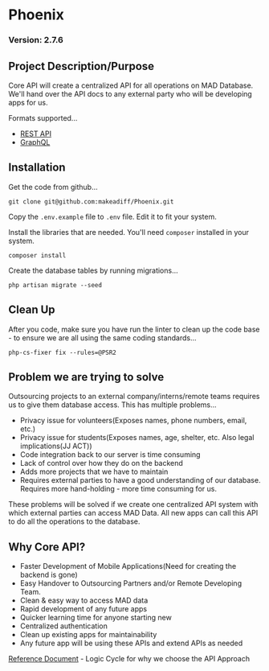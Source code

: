 # Phoenix

### Version: 2.7.6

## Project Description/Purpose

Core API will create a centralized API for all operations on MAD Database. We'll hand over the API docs to any external party who will be developing apps for us. 

Formats supported...

- [REST API](https://makeadiff.in/api/api/swagger/doc.html)
- [GraphQL](https://makeadiff.in/api/api/graphql/index.html)

## Installation

Get the code from github...

```
git clone git@github.com:makeadiff/Phoenix.git
```

Copy the `.env.example` file to `.env` file. Edit it to fit your system. 

Install the libraries that are needed. You'll need `composer` installed in your system.

```
composer install
```

Create the database tables by running migrations...

```
php artisan migrate --seed
```

## Clean Up

After you code, make sure you have run the linter to clean up the code base - to ensure we are all using the same coding standards...

```
php-cs-fixer fix --rules=@PSR2
```

## Problem we are trying to solve

Outsourcing projects to an external company/interns/remote teams requires us to give them database access. This has multiple problems...

- Privacy issue for volunteers(Exposes names, phone numbers, email, etc.)
- Privacy issue for students(Exposes names, age, shelter, etc. Also legal implications(JJ ACT))
- Code integration back to our server is time consuming
- Lack of control over how they do on the backend
- Adds more projects that we have to maintain
- Requires external parties to have a good understanding of our database. Requires more hand-holding - more time consuming for us.

These problems will be solved if we create one centralized API system with which external parties can access MAD Data. All new apps can call this API to do all the operations to the database. 

## Why Core API?

- Faster Development of Mobile Applications(Need for creating the backend is gone)
- Easy Handover to Outsourcing Partners and/or Remote Developing Team.
- Clean & easy way to access MAD data
- Rapid development of any future apps
- Quicker learning time for anyone starting new
- Centralized authentication
- Clean up existing apps for maintainability
- Any future app will be using these APIs and extend APIs as needed

[Reference Document](https://docs.google.com/document/d/1YgDsgXaLp5HERyIkqpBCSs398C1xc54cE1Th6shs17o/) - Logic Cycle for why we choose the API Approach
